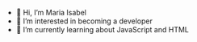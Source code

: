 - 👋 Hi, I’m Maria Isabel
- 👀 I’m interested in becoming a developer
- 🌱 I’m currently learning about JavaScript and HTML

<!---
mariaisabelm/mariaisabelm is a ✨ special ✨ repository because its `README.md` (this file) appears on your GitHub profile.
You can click the Preview link to take a look at your changes.
--->
